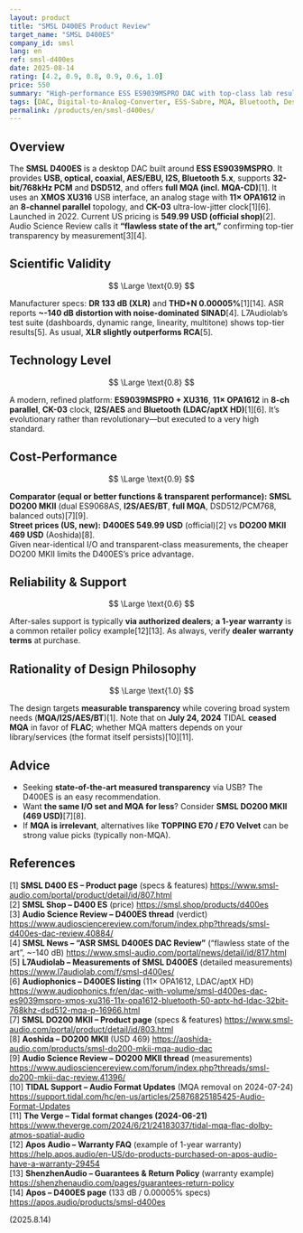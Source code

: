 ```yaml
---
layout: product
title: "SMSL D400ES Product Review"
target_name: "SMSL D400ES"
company_id: smsl
lang: en
ref: smsl-d400es
date: 2025-08-14
rating: [4.2, 0.9, 0.8, 0.9, 0.6, 1.0]
price: 550
summary: "High-performance ESS ES9039MSPRO DAC with top-class lab results and rich I/O (I2S/AES, full MQA). US price 549.99 USD; against the similarly full-featured DO200 MKII (469 USD) its price advantage is modest."
tags: [DAC, Digital-to-Analog-Converter, ESS-Sabre, MQA, Bluetooth, Desktop-Audio]
permalink: /products/en/smsl-d400es/
---
```


## Overview

The **SMSL D400ES** is a desktop DAC built around **ESS ES9039MSPRO**. It provides **USB, optical, coaxial, AES/EBU, I2S, Bluetooth 5.x**, supports **32-bit/768kHz PCM** and **DSD512**, and offers **full MQA (incl. MQA-CD)**[1]. It uses an **XMOS XU316** USB interface, an analog stage with **11× OPA1612** in an **8-channel parallel** topology, and **CK-03** ultra-low-jitter clock[1][6]. Launched in 2022. Current US pricing is **549.99 USD (official shop)**[2]. Audio Science Review calls it **“flawless state of the art,”** confirming top-tier transparency by measurement[3][4].

## Scientific Validity

$$ \Large \text{0.9} $$

Manufacturer specs: **DR 133 dB (XLR)** and **THD+N 0.00005%**[1][14]. ASR reports **~-140 dB distortion with noise-dominated SINAD**[4]. L7Audiolab’s test suite (dashboards, dynamic range, linearity, multitone) shows top-tier results[5]. As usual, **XLR slightly outperforms RCA**[5].

## Technology Level

$$ \Large \text{0.8} $$

A modern, refined platform: **ES9039MSPRO + XU316**, **11× OPA1612** in **8-ch parallel**, **CK-03** clock, **I2S/AES** and **Bluetooth (LDAC/aptX HD)**[1][6]. It’s evolutionary rather than revolutionary—but executed to a very high standard.

## Cost-Performance

$$ \Large \text{0.9} $$

**Comparator (equal or better functions & transparent performance):** **SMSL DO200 MKII** (dual ES9068AS, **I2S/AES/BT**, **full MQA**, DSD512/PCM768, balanced outs)[7][9].  
**Street prices (US, new):** **D400ES 549.99 USD** (official)[2] vs **DO200 MKII 469 USD** (Aoshida)[8].  
Given near-identical I/O and transparent-class measurements, the cheaper DO200 MKII limits the D400ES’s price advantage.

## Reliability & Support

$$ \Large \text{0.6} $$

After-sales support is typically **via authorized dealers**; **a 1-year warranty** is a common retailer policy example[12][13]. As always, verify **dealer warranty terms** at purchase.

## Rationality of Design Philosophy

$$ \Large \text{1.0} $$

The design targets **measurable transparency** while covering broad system needs (**MQA/I2S/AES/BT**)[1]. Note that on **July 24, 2024** TIDAL **ceased MQA** in favor of **FLAC**; whether MQA matters depends on your library/services (the format itself persists)[10][11].

## Advice

- Seeking **state-of-the-art measured transparency** via USB? The D400ES is an easy recommendation.  
- Want **the same I/O set and MQA for less**? Consider **SMSL DO200 MKII (469 USD)**[7][8].  
- If **MQA is irrelevant**, alternatives like **TOPPING E70 / E70 Velvet** can be strong value picks (typically non-MQA).

## References

[1] **SMSL D400 ES – Product page** (specs & features) https://www.smsl-audio.com/portal/product/detail/id/807.html  
[2] **SMSL Shop – D400 ES** (price) https://smsl.shop/products/d400es  
[3] **Audio Science Review – D400ES thread** (verdict) https://www.audiosciencereview.com/forum/index.php?threads/smsl-d400es-dac-review.40884/  
[4] **SMSL News – “ASR SMSL D400ES DAC Review”** (“flawless state of the art”, ~-140 dB) https://www.smsl-audio.com/portal/news/detail/id/817.html  
[5] **L7Audiolab – Measurements of SMSL D400ES** (detailed measurements) https://www.l7audiolab.com/f/smsl-d400es/  
[6] **Audiophonics – D400ES listing** (11× OPA1612, LDAC/aptX HD) https://www.audiophonics.fr/en/dac-with-volume/smsl-d400es-dac-es9039mspro-xmos-xu316-11x-opa1612-bluetooth-50-aptx-hd-ldac-32bit-768khz-dsd512-mqa-p-16966.html  
[7] **SMSL DO200 MKII – Product page** (specs & features) https://www.smsl-audio.com/portal/product/detail/id/803.html  
[8] **Aoshida – DO200 MKII** (USD 469) https://aoshida-audio.com/products/smsl-do200-mkii-mqa-audio-dac  
[9] **Audio Science Review – DO200 MKII thread** (measurements) https://www.audiosciencereview.com/forum/index.php?threads/smsl-do200-mkii-dac-review.41396/  
[10] **TIDAL Support – Audio Format Updates** (MQA removal on 2024-07-24) https://support.tidal.com/hc/en-us/articles/25876825185425-Audio-Format-Updates  
[11] **The Verge – Tidal format changes (2024-06-21)** https://www.theverge.com/2024/6/21/24183037/tidal-mqa-flac-dolby-atmos-spatial-audio  
[12] **Apos Audio – Warranty FAQ** (example of 1-year warranty) https://help.apos.audio/en-US/do-products-purchased-on-apos-audio-have-a-warranty-29454  
[13] **ShenzhenAudio – Guarantees & Return Policy** (warranty example) https://shenzhenaudio.com/pages/guarantees-return-policy  
[14] **Apos – D400ES page** (133 dB / 0.00005% specs) https://apos.audio/products/smsl-d400es

(2025.8.14)

